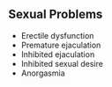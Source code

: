 ## Sexual Problems
- Erectile dysfunction
- Premature ejaculation
- Inhibited ejaculation
- Inhibited sexual desire
- Anorgasmia 